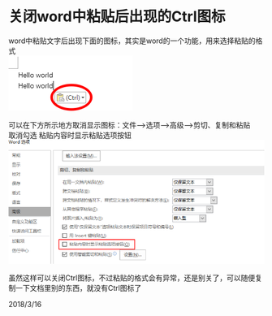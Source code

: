 # 关闭word中粘贴后出现的Ctrl图标

word中粘贴文字后出现下面的图标，其实是word的一个功能，用来选择粘贴的格式  
![](images/Ctrl图标.png)  

可以在下方所示地方取消显示图标：文件-->选项-->高级-->剪切、复制和粘贴  
取消勾选 粘贴内容时显示粘贴选项按钮  
![](images/取消Ctrl图标.png)  

虽然这样可以关闭Ctrl图标，不过粘贴的格式会有异常，还是别关了，可以随便复制一下文档里别的东西，就没有Ctrl图标了  


2018/3/16  
